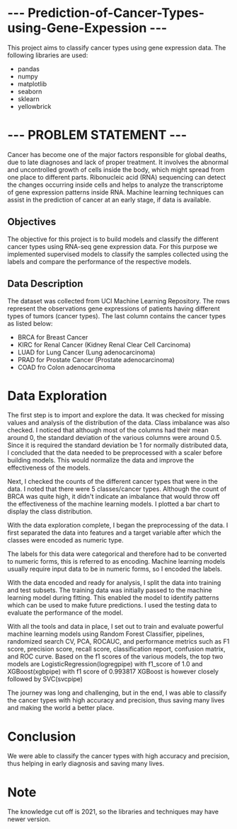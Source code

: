 # --- Prediction-of-Cancer-Types-using-Gene-Expession ---
This project aims to classify cancer types using gene expression data. The following libraries are used:

- pandas
- numpy
- matplotlib
- seaborn
- sklearn
- yellowbrick

# --- PROBLEM STATEMENT ---

Cancer has become one of the major factors responsible for global deaths, due to late diagnoses and lack of proper treatment. It involves the abnormal and uncontrolled growth of cells inside the body, which might spread from one place to different parts. Ribonucleic acid (RNA) sequencing can detect the changes occurring inside cells and helps to analyze the transcriptome of gene expression patterns inside RNA. Machine learning techniques can assist in the prediction of cancer at an early stage, if data is available. 

## Objectives
The objective for this project is to build models and classify the different cancer types using RNA-seq gene expression data. For this purpose we implemented supervised models to classify the samples collected using the labels and compare the performance of the respective models.

## Data Description
The dataset was collected from UCI Machine Learning Repository. The rows represent the observations gene expressions of patients having different types of tumors (cancer types). The last column contains the cancer types as listed below:
- BRCA for Breast Cancer
- KIRC for Renal Cancer (Kidney Renal Clear Cell Carcinoma)
- LUAD for Lung Cancer (Lung adenocarcinoma)
- PRAD for Prostate Cancer (Prostate adenocarcinoma)
- COAD fro Colon adenocarcinoma

# Data Exploration

The first step is to import and explore the data. It was checked for missing values and analysis of the distribution of the data. Class imbalance was also checked. I noticed that although most of the columns had their mean around 0, the standard deviation of the various columns were around 0.5. Since it is required the standard deviation be 1 for normally distributed data, I concluded that the data needed to be preprocessed with a scaler before building models. This would normalize the data and improve the effectiveness of the models.

Next, I checked the counts of the different cancer types that were in the data. I noted that there were 5 classes/cancer types. Although the count of BRCA was quite high, it didn't indicate an imbalance that would throw off the effectiveness of the machine learning models. I plotted a bar chart to display the class distribution.

With the data exploration complete, I began the preprocessing of the data. I first separated the data into features and a target variable after which the classes were encoded as numeric type.
  
The labels for this data were categorical and therefore had to be converted to numeric forms, this is referred to as encoding. Machine learning models usually require input data to be in numeric forms, so I encoded the labels.

With the data encoded and ready for analysis, I split the data into training and test subsets. The training data was initially passed to the machine learning model during fitting. This enabled the model to identify patterns which can be used to make future predictions. I used the testing data to evaluate the performance of the model.

With all the tools and data in place, I set out to train and evaluate powerful machine learning models using Random Forest Classifier, pipelines, randomized search CV, PCA, ROCAUC, and performance metrics such as F1 score, precision score, recall score, classification report, confusion matrix, and ROC curve. Based on the f1 scores of the various models, the top two models are LogisticRegression(logregpipe) with f1_score of 1.0 and XGBoost(xgbpipe) with f1 score of 0.993817
XGBoost is however closely followed by SVC(svcpipe)

The journey was long and challenging, but in the end, I was able to classify the cancer types with high accuracy and precision, thus saving many lives and making the world a better place.

# Conclusion
We were able to classify the cancer types with high accuracy and precision, thus helping in early diagnosis and saving many lives.

# Note
The knowledge cut off is 2021, so the libraries and techniques may have newer version.
